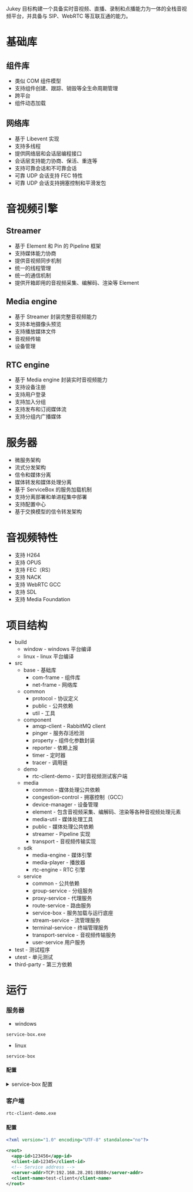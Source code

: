 
Jukey 目标构建一个具备实时音视频、直播、录制和点播能力为一体的全栈音视频平台，并具备与 SIP、WebRTC 等互联互通的能力。

# 基础库

## 组件库
- 类似 COM 组件模型
- 支持组件创建、跟踪、销毁等全生命周期管理
- 跨平台
- 组件动态加载

## 网络库
- 基于 Libevent 实现
- 支持多线程
- 提供网络层和会话层编程接口
- 会话层支持能力协商、保活、重连等
- 支持可靠会话和不可靠会话
- 可靠 UDP 会话支持 FEC 特性
- 可靠 UDP 会话支持拥塞控制和平滑发包


# 音视频引擎

## Streamer
- 基于 Element 和 Pin 的 Pipeline 框架
- 支持媒体能力协商
- 提供音视频同步机制
- 统一的线程管理
- 统一的通信机制
- 提供开箱即用的音视频采集、编解码、渲染等 Element

## Media engine
- 基于 Streamer 封装完整音视频能力
- 支持本地摄像头预览
- 支持播放媒体文件
- 音视频传输
- 设备管理

## RTC engine
- 基于 Media engine 封装实时音视频能力
- 支持设备注册
- 支持用户登录
- 支持加入分组
- 支持发布和订阅媒体流
- 支持分组内广播媒体

# 服务器
- 微服务架构
- 流式分发架构
- 信令和媒体分离
- 媒体转发和媒体处理分离
- 基于 ServiceBox 的服务加载机制
- 支持分离部署和单进程集中部署
- 支持配置中心
- 基于交换模型的信令转发架构

# 音视频特性
- 支持 H264
- 支持 OPUS
- 支持 FEC（RS）
- 支持 NACK
- 支持 WebRTC GCC
- 支持 SDL
- 支持 Media Foundation

# 项目结构
- build
    - window - windows 平台编译
    - linux - linux 平台编译
- src
    - base - 基础库
        - com-frame - 组件库
        - net-frame - 网络库
    - common
        - protocol - 协议定义
        - public - 公共依赖
        - util - 工具
    - component
        - amqp-client - RabbitMQ client
        - pinger - 服务存活检测
        - property - 组件化参数封装
        - reporter - 依赖上报
        - timer - 定时器
        - tracer - 调用链
    - demo
        - rtc-client-demo - 实时音视频测试客户端
    - media
        - common - 媒体处理公共依赖
        - congestion-control - 拥塞控制（GCC）
        - device-manager - 设备管理
        - element - 包含音视频采集、编解码、渲染等各种音视频处理元素
        - media-util - 媒体处理工具
        - public - 媒体处理公共依赖
        - streamer - Pipeline 实现
        - transport - 音视频传输实现
    - sdk
        - media-engine - 媒体引擎
        - media-player - 播放器
        - rtc-engine - RTC 引擎
    - service
        - common - 公共依赖
        - group-service - 分组服务
        - proxy-service - 代理服务
        - route-service - 路由服务
        - service-box - 服务加载与运行底座
        - stream-service - 流管理服务
        - terminal-service - 终端管理服务
        - transport-service - 音视频传输服务
        - user-service 用户服务
- test - 测试程序
- utest - 单元测试
- third-party - 第三方依赖

# 运行
### 服务器
- windows

```
service-box.exe
```
- linux
```
service-box
```
#### 配置

<details>
<summary>service-box 配置</summary>

```yaml
# load components from
component-path: ./

# interval of loading loop while service configure files are not ready, in second
load-config-interval: 3

services:
  -
    name: route-service
    cid: cid-route-service
    config: ./service-config/route-service.yaml
  -
    name: proxy-service
    cid: cid-proxy-service
    config: ./service-config/proxy-service.yaml
  -
    name: user-service
    cid: cid-user-service
    config: ./service-config/user-service.yaml
  -
    name: group-service
    cid: cid-group-service
    config: ./service-config/group-service.yaml
  -
    name: stream-service
    cid: cid-stream-service
    config: ./service-config/stream-service.yaml
  -
    name: transport-service
    cid: cid-transport-service
    config: ./service-config/transport-service.yaml
  -
    name: terminal-service
    cid: cid-terminal-service
    config: ./service-config/terminal-service.yaml
```

</details>

### 客户端

```
rtc-client-demo.exe
```

#### 配置
```xml
<?xml version="1.0" encoding="UTF-8" standalone="no"?>

<root>
  <app-id>123456</app-id>
  <client-id>12345</client-id>
  <!-- Service address -->
  <server-addr>TCP:192.168.28.201:8888</server-addr>
  <client-name>test-client</client-name>
</root>

```
